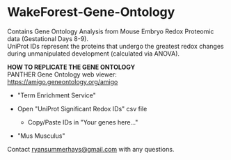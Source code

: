 # WakeForest-Gene-Ontology

Contains Gene Ontology Analysis from Mouse Embryo Redox Proteomic data (Gestational Days 8-9).\
UniProt IDs represent the proteins that undergo the greatest redox changes during unmanipulated development (calculated via ANOVA).

**HOW TO REPLICATE THE GENE ONTOLOGY**\
PANTHER Gene Ontology web viewer: https://amigo.geneontology.org/amigo

- "Term Enrichment Service"

- Open "UniProt Significant Redox IDs" csv file
  - Copy/Paste IDs in "Your genes here..."

- "Mus Musculus"



Contact ryansummerhays@gmail.com with any questions.


